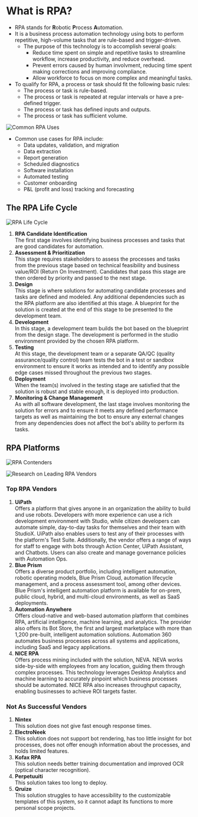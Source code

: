 # What is RPA?
- RPA stands for **R**obotic **P**rocess **A**utomation.
- It is a business process automation technology using bots to perform repetitive, high-volume tasks that are rule-based and trigger-driven.
    - The purpose of this technology is to accomplish several goals:
        - Reduce time spent on simple and repetitive tasks to streamline workflow, increase productivity, and reduce overhead.
        - Prevent errors caused by human involvment, reducing time spent making corrections and improving compliance.
        - Allow workforce to focus on more complex and meaningful tasks.
- To qualify for RPA, a process or task should fit the following basic rules:
    - The process or task is rule-based.
    - The process or task is repeated at regular intervals or have a pre-defined trigger.
    - The process or task has defined inputs and outputs.
    - The process or task has sufficient volume.

![Common RPA Uses](https://d1jnx9ba8s6j9r.cloudfront.net/blog/wp-content/uploads/2018/06/Asset-8.png)  

- Common use cases for RPA include:
    - Data updates, validation, and migration
    - Data extraction
    - Report generation
    - Scheduled diagnostics
    - Software installation
    - Automated testing
    - Customer onboarding
    - P&L (profit and loss) tracking and forecasting

## The RPA Life Cycle
![RPA Life Cycle](https://www.blueprintsys.com/hs-fs/hubfs/RPA-Lifecycle-Management-Blueprint.png?width=500&name=RPA-Lifecycle-Management-Blueprint.png)
1. **RPA Candidate Identification**  
The first stage involves identifying business processes and tasks that are good candidates for automation.
2. **Assessment & Prioritization**  
This stage requires stakeholders to assess the processes and tasks from the previous stage based on technical feasibility and business value/ROI (Return On Investment). Candidates that pass this stage are then ordered by priority and passed to the next stage.
3. **Design**  
This stage is where solutions for automating candidate processes and tasks are defined and modeled. Any additional dependencies such as the RPA platform are also identified at this stage. A blueprint for the solution is created at the end of this stage to be presented to the development team.
4. **Development**  
In this stage, a development team builds the bot based on the blueprint from the design stage. The development is performed in the studio environment provided by the chosen RPA platform.
5. **Testing**  
At this stage, the development team or a separate QA/QC (quality assurance/quality control) team tests the bot in a test or sandbox environment to ensure it works as intended and to identify any possible edge cases missed throughout the previous two stages.
6. **Deployment**  
When the team(s) involved in the testing stage are satisfied that the solution is robust and stable enough, it is deployed into production.
7. **Monitoring & Change Management**  
As with all software development, the last stage involves monitoring the solution for errors and to ensure it meets any defined performance targets as well as maintaining the bot to ensure any external changes from any dependencies does not affect the bot's ability to perform its tasks.

## RPA Platforms
![RPA Contenders](https://i.imgur.com/LhPmKbz.png)

![Research on Leading RPA Vendors](https://research.aimultiple.com/wp-content/webp-express/webp-images/uploads/2021/11/image-4.png.webp)

### Top RPA Vendors
1. **UiPath**   
Offers a platform that gives anyone in an organization the ability to build and use robots. Developers with more experience can use a rich development environment with Studio, while citizen developers can automate simple, day-to-day tasks for themselves and their team with StudioX. UiPath also enables users to test any of their processes with the platform's Test Suite. Additionally, the vendor offers a range of ways for staff to engage with bots through Action Center, UiPath Assistant, and Chatbots. Users can also create and manage governance policies with Automation Ops.
2. **Blue Prism**  
Offers a diverse product portfolio, including intelligent automation, robotic operating models, Blue Prism Cloud, automation lifecycle management, and a process assessment tool, among other devices. Blue Prism's intelligent automation platform is available for on-prem, public cloud, hybrid, and multi-cloud environments, as well as SaaS deployments.
3. **Automation Anywhere**  
Offers cloud-native and web-based automation platform that combines RPA, artificial intelligence, machine learning, and analytics. The provider also offers its Bot Store, the first and largest marketplace with more than 1,200 pre-built, intelligent automation solutions. Automation 360 automates business processes across all systems and applications, including SaaS and legacy applications.
4. **NICE RPA**  
Offers process mining included with the solution, NEVA. NEVA works side-by-side with employees from any location, guiding them through complex processes. This technology leverages Desktop Analytics and machine learning to accurately pinpoint which business processes should be automated. NICE RPA also increases throughput capacity, enabling businesses to achieve ROI targets faster.

### Not As Successful Vendors
1. **Nintex**  
This solution does not give fast enough response times.
2. **ElectroNeek**  
This solution does not support bot rendering, has too little insight for bot processes, does not offer enough information about the processes, and holds limited features.
3. **Kofax RPA**  
This solution needs better training documentation and improved OCR (optical character recognition).
4. **Perpetuuiti**  
This solution takes too long to deploy.
5. **Qruize**  
This solution struggles to have accessibility to the customizable templates of this system, so it cannot adapt its functions to more personal scope projects.
